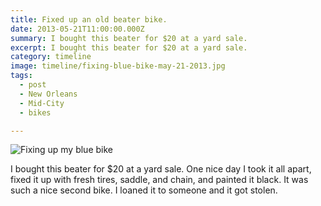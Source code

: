 ```yaml
---
title: Fixed up an old beater bike.
date: 2013-05-21T11:00:00.000Z
summary: I bought this beater for $20 at a yard sale.
excerpt: I bought this beater for $20 at a yard sale.
category: timeline
image: timeline/fixing-blue-bike-may-21-2013.jpg
tags:
  - post 
  - New Orleans
  - Mid-City
  - bikes

---
```


![Fixing up my blue bike](/static/img/timeline/fixing-blue-bike-may-21-2013.jpg "Fixing up my blue bike")

I bought this beater for $20 at a yard sale. One nice day I took it all apart, fixed it up with fresh tires, saddle, and chain, and painted it black. It was such a nice second bike. I loaned it to someone and it got stolen.


